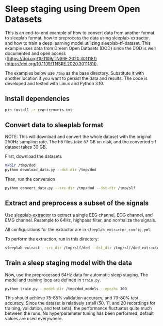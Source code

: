 # Sleep staging using Dreem Open Datasets

This is an end-to-end example of how to convert data from another format to sleeplab format, how to preprocess the data using sleeplab-extractor, and how to train a deep learning model utilizing sleeplab-tf-dataset. This example uses data from Dreem Open Datasets (DOD) since the DOD is well documented and open access ([https://doi.org/10.1109/TNSRE.2020.3011181](https://doi.org/10.1109/TNSRE.2020.3011181)).

The examples below use `/tmp` as the base directory. Substitute it with another location if you want to persist the data and results. The code is developed and tested with Linux and Python 3.10.

## Install dependencies

```bash
pip install -r requirements.txt
```

## Convert data to sleeplab format

NOTE: This will download and convert the whole dataset with the original 250Hz sampling rate. The h5 files take 57 GB on disk, and the converted slf dataset takes 30 GB.

First, download the datasets
```bash
mkdir /tmp/dod
python download_data.py --dst-dir /tmp/dod
```

Then, run the conversion
```bash
python convert_data.py --src-dir /tmp/dod --dst-dir /tmp/slf
```

## Extract and preprocess a subset of the signals

Use [sleeplab-extractor](https://github.com/UEF-SmartSleepLab/sleeplab-extractor) to extract a single EEG channel, EOG channel, and EMG channel. Resample to 64Hz, highpass filter, and normalize the signals.

All configurations for the extractor are in `sleeplab_extractor_config.yml`.

To perform the extraction, run in this directory:
```bash
sleeplab-extract --src_dir /tmp/slf/dod --dst_dir /tmp/slf/dod_extracted --config_path ./sleeplab_extractor_config.yml
```

## Train a sleep staging model with the data

Now, use the preprocessed 64Hz data for automatic sleep staging. The model and training loop are defined in `train.py`.

```bash
python train.py --model-dir /tmp/dod_models --epochs 100
```

This should achieve 75-85% validation accuracy, and 70-80% test accuracy. Since the dataset is relatively small (50, 11, and 20 recordings for training, validation, and test sets), the performance fluctuates quite much between the runs. No hyperparameter tuning has been performed, default values are used everywhere.
